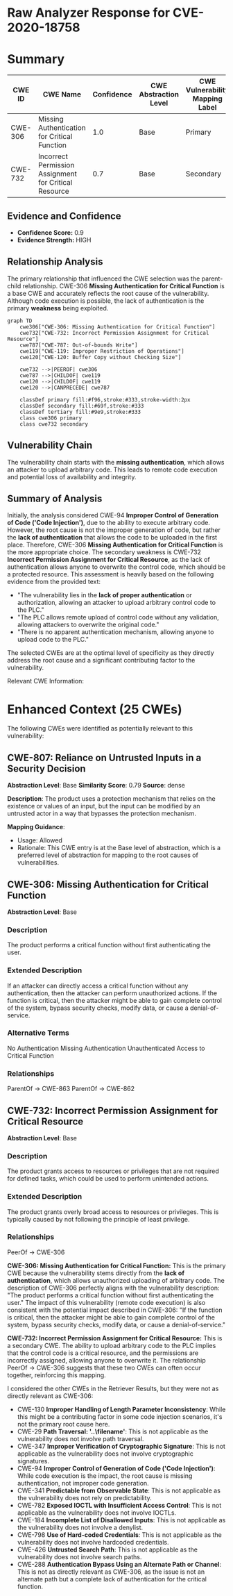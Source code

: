 # Raw Analyzer Response for CVE-2020-18758

# Summary
| CWE ID | CWE Name | Confidence | CWE Abstraction Level | CWE Vulnerability Mapping Label | CWE-Vulnerability Mapping Notes |
|---|---|---|---|---|---|
| CWE-306 | Missing Authentication for Critical Function | 1.0 | Base | Primary | Allowed |
| CWE-732 | Incorrect Permission Assignment for Critical Resource | 0.7 | Base | Secondary | Allowed |

## Evidence and Confidence

*   **Confidence Score:** 0.9
*   **Evidence Strength:** HIGH

## Relationship Analysis
The primary relationship that influenced the CWE selection was the parent-child relationship. CWE-306 **Missing Authentication for Critical Function** is a base CWE and accurately reflects the root cause of the vulnerability. Although code execution is possible, the lack of authentication is the primary **weakness** being exploited.

```mermaid
graph TD
    cwe306["CWE-306: Missing Authentication for Critical Function"]
    cwe732["CWE-732: Incorrect Permission Assignment for Critical Resource"]
    cwe787["CWE-787: Out-of-bounds Write"]
    cwe119["CWE-119: Improper Restriction of Operations"]
    cwe120["CWE-120: Buffer Copy without Checking Size"]
    
    cwe732 -->|PEEROF| cwe306
    cwe787 -->|CHILDOF| cwe119
    cwe120 -->|CHILDOF| cwe119
    cwe120 -->|CANPRECEDE| cwe787
    
    classDef primary fill:#f96,stroke:#333,stroke-width:2px
    classDef secondary fill:#69f,stroke:#333
    classDef tertiary fill:#9e9,stroke:#333
    class cwe306 primary
    class cwe732 secondary
```

## Vulnerability Chain
The vulnerability chain starts with the **missing authentication**, which allows an attacker to upload arbitrary code. This leads to remote code execution and potential loss of availability and integrity.

## Summary of Analysis
Initially, the analysis considered CWE-94 **Improper Control of Generation of Code ('Code Injection')**, due to the ability to execute arbitrary code. However, the root cause is not the improper generation of code, but rather the **lack of authentication** that allows the code to be uploaded in the first place. Therefore, CWE-306 **Missing Authentication for Critical Function** is the more appropriate choice. The secondary weakness is CWE-732 **Incorrect Permission Assignment for Critical Resource**, as the lack of authentication allows anyone to overwrite the control code, which should be a protected resource. This assessment is heavily based on the following evidence from the provided text:

*   "The vulnerability lies in the **lack of proper authentication** or authorization, allowing an attacker to upload arbitrary control code to the PLC."
*   "The PLC allows remote upload of control code without any validation, allowing attackers to overwrite the original code."
*   "There is no apparent authentication mechanism, allowing anyone to upload code to the PLC."

The selected CWEs are at the optimal level of specificity as they directly address the root cause and a significant contributing factor to the vulnerability.

Relevant CWE Information:

# Enhanced Context (25 CWEs)
The following CWEs were identified as potentially relevant to this vulnerability:

## CWE-807: Reliance on Untrusted Inputs in a Security Decision
**Abstraction Level**: Base
**Similarity Score**: 0.79
**Source**: dense

**Description**:
The product uses a protection mechanism that relies on the existence or values of an input, but the input can be modified by an untrusted actor in a way that bypasses the protection mechanism.

**Mapping Guidance**:
- Usage: Allowed
- Rationale: This CWE entry is at the Base level of abstraction, which is a preferred level of abstraction for mapping to the root causes of vulnerabilities.

## CWE-306: Missing Authentication for Critical Function
**Abstraction Level**: Base

### Description
The product performs a critical function without first authenticating the user.

### Extended Description
If an attacker can directly access a critical function without any authentication, then the attacker can perform unauthorized actions. If the function is critical, then the attacker might be able to gain complete control of the system, bypass security checks, modify data, or cause a denial-of-service.

### Alternative Terms
No Authentication
Missing Authentication
Unauthenticated Access to Critical Function

### Relationships
ParentOf -> CWE-863
ParentOf -> CWE-862

## CWE-732: Incorrect Permission Assignment for Critical Resource
**Abstraction Level**: Base

### Description
The product grants access to resources or privileges that are not required for defined tasks, which could be used to perform unintended actions.

### Extended Description
The product grants overly broad access to resources or privileges. This is typically caused by not following the principle of least privilege.

### Relationships
PeerOf -> CWE-306

**CWE-306: Missing Authentication for Critical Function:** This is the primary CWE because the vulnerability stems directly from the **lack of authentication**, which allows unauthorized uploading of arbitrary code. The description of CWE-306 perfectly aligns with the vulnerability description: "The product performs a critical function without first authenticating the user." The impact of this vulnerability (remote code execution) is also consistent with the potential impact described in CWE-306: "If the function is critical, then the attacker might be able to gain complete control of the system, bypass security checks, modify data, or cause a denial-of-service."

**CWE-732: Incorrect Permission Assignment for Critical Resource:** This is a secondary CWE. The ability to upload arbitrary code to the PLC implies that the control code is a critical resource, and the permissions are incorrectly assigned, allowing anyone to overwrite it. The relationship PeerOf -> CWE-306 suggests that these two CWEs can often occur together, reinforcing this mapping.

I considered the other CWEs in the Retriever Results, but they were not as directly relevant as CWE-306:

*   CWE-130 **Improper Handling of Length Parameter Inconsistency**: While this might be a contributing factor in some code injection scenarios, it's not the primary root cause here.
*   CWE-29 **Path Traversal: '\..\filename'**: This is not applicable as the vulnerability does not involve path traversal.
*   CWE-347 **Improper Verification of Cryptographic Signature**: This is not applicable as the vulnerability does not involve cryptographic signatures.
*   CWE-94 **Improper Control of Generation of Code ('Code Injection')**: While code execution is the impact, the root cause is missing authentication, not improper code generation.
*   CWE-341 **Predictable from Observable State**: This is not applicable as the vulnerability does not rely on predictability.
*   CWE-782 **Exposed IOCTL with Insufficient Access Control**: This is not applicable as the vulnerability does not involve IOCTLs.
*   CWE-184 **Incomplete List of Disallowed Inputs**: This is not applicable as the vulnerability does not involve a denylist.
*   CWE-798 **Use of Hard-coded Credentials**: This is not applicable as the vulnerability does not involve hardcoded credentials.
*   CWE-426 **Untrusted Search Path**: This is not applicable as the vulnerability does not involve search paths.
*   CWE-288 **Authentication Bypass Using an Alternate Path or Channel**: This is not as directly relevant as CWE-306, as the issue is not an alternate path but a complete lack of authentication for the critical function.